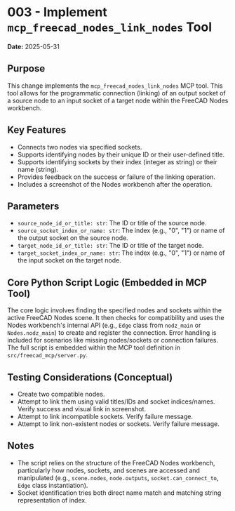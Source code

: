 # 003 - Implement `mcp_freecad_nodes_link_nodes` Tool

**Date:** 2025-05-31

## Purpose

This change implements the `mcp_freecad_nodes_link_nodes` MCP tool. This tool allows for the programmatic connection (linking) of an output socket of a source node to an input socket of a target node within the FreeCAD Nodes workbench.

## Key Features

-   Connects two nodes via specified sockets.
-   Supports identifying nodes by their unique ID or their user-defined title.
-   Supports identifying sockets by their index (integer as string) or their name (string).
-   Provides feedback on the success or failure of the linking operation.
-   Includes a screenshot of the Nodes workbench after the operation.

## Parameters

-   `source_node_id_or_title: str`: The ID or title of the source node.
-   `source_socket_index_or_name: str`: The index (e.g., "0", "1") or name of the output socket on the source node.
-   `target_node_id_or_title: str`: The ID or title of the target node.
-   `target_socket_index_or_name: str`: The index (e.g., "0", "1") or name of the input socket on the target node.

## Core Python Script Logic (Embedded in MCP Tool)

The core logic involves finding the specified nodes and sockets within the active FreeCAD Nodes scene. It then checks for compatibility and uses the Nodes workbench's internal API (e.g., `Edge` class from `nodz_main` or `Nodes.nodz_main`) to create and register the connection. Error handling is included for scenarios like missing nodes/sockets or connection failures. The full script is embedded within the MCP tool definition in `src/freecad_mcp/server.py`.

## Testing Considerations (Conceptual)

-   Create two compatible nodes.
-   Attempt to link them using valid titles/IDs and socket indices/names. Verify success and visual link in screenshot.
-   Attempt to link incompatible sockets. Verify failure message.
-   Attempt to link non-existent nodes or sockets. Verify failure message.

## Notes

- The script relies on the structure of the FreeCAD Nodes workbench, particularly how nodes, sockets, and scenes are accessed and manipulated (e.g., `scene.nodes`, `node.outputs`, `socket.can_connect_to`, `Edge` class instantiation).
- Socket identification tries both direct name match and matching string representation of index.
